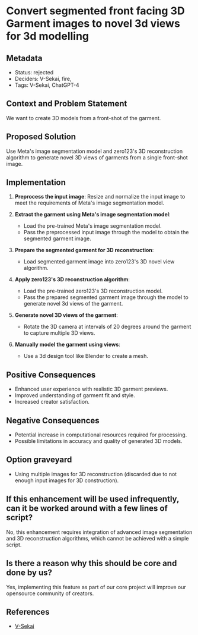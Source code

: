 # Convert segmented front facing 3D Garment images to novel 3d views for 3d modelling

## Metadata

- Status: rejected <!-- draft | proposed | rejected | accepted | deprecated | superseded by -->
- Deciders: V-Sekai, fire,
- Tags: V-Sekai, ChatGPT-4

## Context and Problem Statement

We want to create 3D models from a front-shot of the garment.

## Proposed Solution

Use Meta's image segmentation model and zero123's 3D reconstruction algorithm to generate novel 3D views of garments from a single front-shot image.

## Implementation

1. **Preprocess the input image**: Resize and normalize the input image to meet the requirements of Meta's image segmentation model.

2. **Extract the garment using Meta's image segmentation model**:
   - Load the pre-trained Meta's image segmentation model.
   - Pass the preprocessed input image through the model to obtain the segmented garment image.

3. **Prepare the segmented garment for 3D reconstruction**:
   - Load segmented garment image into zero123's 3D novel view algorithm.

4. **Apply zero123's 3D reconstruction algorithm**:
   - Load the pre-trained zero123's 3D reconstruction model.
   - Pass the prepared segmented garment image through the model to generate novel 3d views of the garment.

5. **Generate novel 3D views of the garment**:
   - Rotate the 3D camera at intervals of 20 degrees around the garment to capture multiple 3D views.

6. **Manually model the garment using views**:
   - Use a 3d design tool like Blender to create a mesh.

## Positive Consequences

- Enhanced user experience with realistic 3D garment previews.
- Improved understanding of garment fit and style.
- Increased creator satisfaction.

## Negative Consequences

- Potential increase in computational resources required for processing.
- Possible limitations in accuracy and quality of generated 3D models.

## Option graveyard

- Using multiple images for 3D reconstruction (discarded due to not enough input images for 3D construction).

## If this enhancement will be used infrequently, can it be worked around with a few lines of script?

No, this enhancement requires integration of advanced image segmentation and 3D reconstruction algorithms, which cannot be achieved with a simple script.

## Is there a reason why this should be core and done by us?

Yes, implementing this feature as part of our core project will improve our opensource community of creators.

## References

- [V-Sekai](https://v-sekai.org/)
